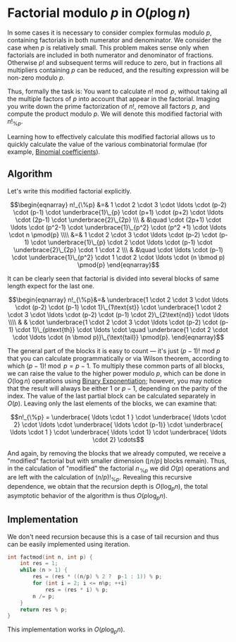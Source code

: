 <!--?title Factorial modulo P -->
# Factorial modulo $p$ in $O(p \log n)$
In some cases it is necessary to consider complex formulas modulo $p$, containing factorials in both numerator and denominator. We consider the case when $p$ is relatively small. This problem makes sense only when factorials are included in both numerator and denominator of fractions. Otherwise $p!$ and subsequent terms will reduce to zero, but in fractions all multipliers containing $p$ can be reduced, and the resulting expression will be non-zero modulo $p$.

Thus, formally the task is: You want to calculate $n! \bmod p$, without taking all the multiple factors of $p$ into account that appear in the factorial.
Imaging you write down the prime factorization of $n!$, remove all factors $p$, and compute the product modulo $p$.
We will denote this modified factorial with $n!_{\%p}$.

Learning how to effectively calculate this modified factorial allows us to quickly calculate the value of the various combinatorial formulae (for example, [Binomial coefficients](./combinatorics/binomial-coefficients.html)).

## Algorithm
Let's write this modified factorial explicitly.

$$\begin{eqnarray}
n!_{\%p} &=& 1 \cdot 2 \cdot 3 \cdot \ldots \cdot (p-2) \cdot (p-1) \cdot \underbrace{1}\_{p} \cdot (p+1) \cdot (p+2) \cdot \ldots \cdot (2p-1) \cdot \underbrace{2}\_{2p} \\\
 & &\quad \cdot (2p+1) \cdot \ldots \cdot (p^2-1) \cdot \underbrace{1}\_{p^2} \cdot (p^2 +1) \cdot \ldots \cdot n \pmod{p} \\\\
&=& 1 \cdot 2 \cdot 3 \cdot \ldots \cdot (p-2) \cdot (p-1) \cdot \underbrace{1}\_{p} \cdot 2 \cdot \ldots \cdot (p-1) \cdot \underbrace{2}\_{2p} \cdot 1 \cdot 2 \\\
& &\quad \cdot \ldots \cdot (p-1) \cdot \underbrace{1}\_{p^2} \cdot 1 \cdot 2 \cdot \ldots \cdot (n \bmod p) \pmod{p}
\end{eqnarray}$$

It can be clearly seen that factorial is divided into several blocks of same length expect for the last one.

$$\begin{eqnarray}
n!_{\%p}&=& \underbrace{1 \cdot 2 \cdot 3 \cdot \ldots \cdot (p-2) \cdot (p-1) \cdot 1}\_{1\text{st}} \cdot \underbrace{1 \cdot 2 \cdot 3 \cdot \ldots \cdot (p-2) \cdot (p-1) \cdot 2}\_{2\text{nd}} \cdot \ldots \\\\
& & \cdot \underbrace{1 \cdot 2 \cdot 3 \cdot \ldots \cdot (p-2) \cdot (p-1) \cdot 1}\_{p\text{th}} \cdot \ldots \cdot \quad \underbrace{1 \cdot 2 \cdot \cdot \ldots \cdot (n \bmod p)}\_{\text{tail}} \pmod{p}.
\end{eqnarray}$$

The general part of the blocks it is easy to count — it's just $(p-1)!\ \mathrm{mod}\ p$ that you can calculate programmatically or via Wilson theorem, according to which $(p-1)! \bmod p = p-1$. To multiply these common parts of all blocks, we can raise the value to the higher power modulo $p$, which can be done in $O(\log n)$ operations using [Binary Exponentiation](./algebra/binary-exp.html); however, you may notice that the result will always be either $1$ or $p-1$, depending on the parity of the index.
The value of the last partial block can be calculated separately in $O(p)$. Leaving only the last elements of the blocks, we can examine that:

$$n!_{\%p} = \underbrace{ \ldots \cdot 1 } \cdot \underbrace{ \ldots \cdot 2} \cdot \ldots \cdot \underbrace{ \ldots \cdot (p-1)} \cdot \underbrace{ \ldots \cdot 1 } \cdot \underbrace{ \ldots \cdot 1} \cdot \underbrace{ \ldots \cdot 2} \cdots$$

And again, by removing the blocks that we already computed, we receive a "modified" factorial but with smaller dimension ($\lfloor n / p \rfloor$ blocks remain).
Thus, in the calculation of "modified" the factorial $n\!_{\%p}$ we did $O(p)$ operations and are left with the calculation of $(n/p)!_{\%p}$.
Revealing this recursive dependence, we obtain that the recursion depth is $O(\log_p n)$, the total asymptotic behavior of the algorithm is thus $O(p \log_p n)$.

## Implementation

We don't need recursion because this is a case of tail recursion and thus can be easily implemented using iteration.

```cpp
int factmod(int n, int p) {
	int res = 1;
	while (n > 1) {
		res = (res * ((n/p) % 2 ?  p-1 : 1)) % p;
		for (int i = 2; i <= n%p; ++i)
			res = (res * i) % p;
		n /= p;
	}
	return res % p;
}
```

This implementation works in $O(p \log_p n)$.
